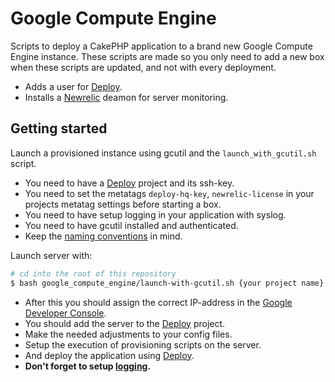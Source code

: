 Google Compute Engine
=======

Scripts to deploy a CakePHP application to a brand new Google Compute Engine instance. These scripts are made so you only need to add a new box when these scripts are updated, and not with every deployment.

* Adds a user for [Deploy](http://deployhq.com).
* Installs a [Newrelic](http://newrelic.com) deamon for server monitoring.

Getting started
---
Launch a provisioned instance using gcutil and the `launch_with_gcutil.sh` script.

* You need to have a [Deploy](http://deployhq.com) project and its ssh-key.
* You need to set the metatags `deploy-hq-key`, `newrelic-license` in your projects metatag settings before starting a box.
* You need to have setup logging in your application with syslog.
* You need to have gcutil installed and authenticated.
* Keep the [naming conventions](http://intranet.label305.com/technology/google-cloud.html) in mind.

Launch server with:
```sh
# cd into the root of this repository
$ bash google_compute_engine/launch-with-gcutil.sh {your project name} {instance name}
```

* After this you should assign the correct IP-address in the [Google Developer Console](https://console.developers.google.com/project).
* You should add the server to the [Deploy](http://deployhq.com) project.
* Make the needed adjustments to your config files.
* Setup the execution of provisioning scripts on the server.
* And deploy the application using [Deploy](http://deployhq.com).
* **Don't forget to setup [logging](https://github.com/Label305/centos-lemp-cakephp#logging).**
